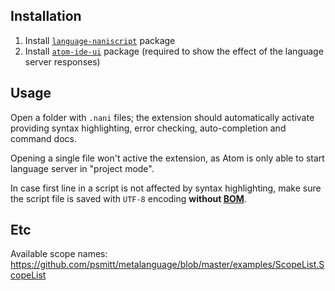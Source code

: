 ## Installation

1. Install [`language-naniscript`](https://atom.io/packages/language-naniscript) package
2. Install [`atom-ide-ui`](https://atom.io/packages/atom-ide-ui) package (required to show the effect of the language server responses)

## Usage

Open a folder with `.nani` files; the extension should automatically activate providing syntax highlighting, error checking, auto-completion and command docs. 

Opening a single file won't active the extension, as Atom is only able to start language server in "project mode".

In case first line in a script is not affected by syntax highlighting, make sure the script file is saved with `UTF-8` encoding **without [BOM](https://en.wikipedia.org/wiki/Byte_order_mark)**.

## Etc

Available scope names: https://github.com/psmitt/metalanguage/blob/master/examples/ScopeList.ScopeList
